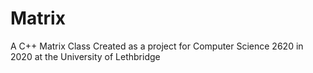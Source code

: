 # Matrix
A C++ Matrix Class
Created as a project for Computer Science 2620 in 2020 at the University of Lethbridge
